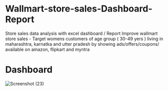 # Wallmart-store-sales-Dashboard-Report
Store sales data analysis with excel dashboard / Report Improve wallmart store sales - Target womens customers of age group ( 30-49 yers ) living in maharashtra, karnatka and utter pradesh by showing ads/offers/coupons/ available on amazon, flipkart and myntra
# Dashboard
![Screenshot (23)](https://github.com/erpankajstech/Wallmart-store-sales-Dashboard-Report/assets/151434641/2eb3f7c6-c78e-4c23-aa0e-faa2f35e1725)
